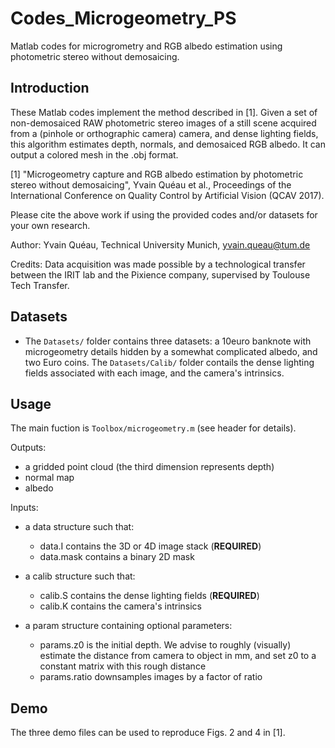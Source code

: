 # Codes_Microgeometry_PS
Matlab codes for microgrometry and RGB albedo estimation using photometric stereo without demosaicing.

## Introduction

These Matlab codes implement the method described in [1]. Given a set of non-demosaiced RAW photometric stereo images of a still scene acquired from a (pinhole or orthographic camera) camera, and dense lighting fields, this algorithm estimates depth, normals, and demosaiced RGB albedo. It can output a colored mesh in the .obj format. 

[1] "Microgeometry capture and RGB albedo estimation by photometric stereo without demosaicing", Yvain Quéau et al., Proceedings of the International Conference on Quality Control by Artificial Vision (QCAV 2017).

Please cite the above work if using the provided codes and/or datasets for your own research. 

Author: Yvain Quéau, Technical University Munich, yvain.queau@tum.de

Credits: Data acquisition was made possible by a technological transfer between the IRIT lab and the Pixience company, supervised by Toulouse Tech Transfer.

## Datasets

- The `Datasets/` folder contains three datasets: a 10euro banknote with microgeometry details hidden by a somewhat complicated albedo, and two Euro coins. The `Datasets/Calib/` folder contails the dense lighting fields associated with each image, and the camera's intrinsics. 

## Usage

The main fuction is `Toolbox/microgeometry.m` (see header for details).

Outputs:
- a gridded point cloud (the third dimension represents depth)
- normal map
- albedo

Inputs: 

- a data structure such that:
  * data.I contains the 3D or 4D image stack (**REQUIRED**)
  * data.mask contains a binary 2D mask
  
- a calib structure such that:
  * calib.S contains the dense lighting fields (**REQUIRED**)
  * calib.K contains the camera's intrinsics
  
- a param structure containing optional parameters:
  * params.z0 is the initial depth. We advise to roughly (visually) estimate the distance from camera to object in mm, and set z0 to a constant matrix with this rough distance 
  * params.ratio downsamples images by a factor of ratio
  
## Demo

The three demo files can be used to reproduce Figs. 2 and 4 in [1]. 
